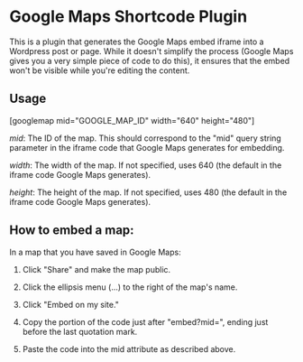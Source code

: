 Google Maps Shortcode Plugin
============================

This is a plugin that generates the Google Maps embed iframe into a Wordpress post or page. While it doesn't simplify
the process (Google Maps gives you a very simple piece of code to do this), it ensures that the embed won't be visible
while you're editing the content.

## Usage

[googlemap mid="GOOGLE\_MAP\_ID" width="640" height="480"]

*mid*: The ID of the map. This should correspond to the "mid" query string parameter in the iframe code that Google Maps
generates for embedding.

*width*: The width of the map. If not specified, uses 640 (the default in the iframe code Google Maps generates).

*height*: The height of the map. If not specified, uses 480 (the default in the iframe code Google Maps generates).

## How to embed a map:
In a map that you have saved in Google Maps:

1. Click "Share" and make the map public.

2. Click the ellipsis menu (...) to the right of the map's name.

3. Click "Embed on my site."

4. Copy the portion of the code just after "embed?mid=", ending just before the last quotation mark.

5. Paste the code into the mid attribute as described above.